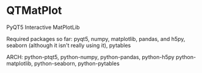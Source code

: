 # QTMatPlot
PyQT5 Interactive MatPlotLib

Required packages so far:
pyqt5, numpy, matplotlib, pandas, and h5py, seaborn (although it isn't really using it), pytables


ARCH: python-ptqt5, python-numpy, python-pandas, python-h5py python-matplotlib, python-seaborn, python-pytables
